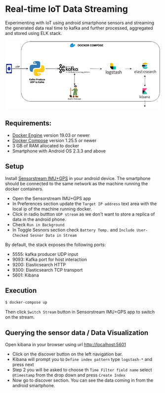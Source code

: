 # Real-time IoT Data Streaming
Experimenting with IoT using android smartphone sensors and streaming the generated data real time to kafka and further processed, aggregated and stored using ELK stack.

![Architecture](architecture.png)

## Requirements:
- [Docker Engine](https://docs.docker.com/get-docker/) version 19.03 or newer
- [Docker Compose](https://docs.docker.com/compose/install/) version 1.25.5 or newer
- 3 GB of RAM allocated to docker
- Smartphone with Android OS 2.3.3 and above

## Setup

Install [Sensorstream IMU+GPS](https://play.google.com/store/apps/details?id=de.lorenz_fenster.sensorstreamgps&hl=en) in your android device. The smartphone should be connected to the same network as the machine running the docker containers.

- Open the Sensorstream IMU+GPS app
- In Preferences section update the `Target IP address` text area with the local ip of the machine running docker.
- Click in radio buttton `UDP stream` as we don't want to store a replica of data in the android phone.
- Check `Run in Background`
- In Toggle Sesnors section check `Battery Temp.` and `Include User-Checked Sesnor Data in Stream`

By default, the stack exposes the following ports:

- 5555: kafka producer UDP input
- 9093: Kafka port for host interaction
- 9200: Elasticsearch HTTP
- 9300: Elasticsearch TCP transport
- 5601: Kibana

## Execution

```sh
$ docker-compose up
```
Then click `Switch Stream` button in Sensorstream IMU+GPS app to switch on the stream.

## Querying the sensor data / Data Visualization

Open kibana in your browser using url [http://localhost:5601](http://localhost:5601)
- Click on the discover button on the left navigation bar.
- Kibana will prompt you to `Define index pattern` type `logstash-*` and press next
- Step 2 you will be asked to choose th `Time Filter field name` select `@timestamp` from the drop down and press `Create Index`
- Now go to discover section. You can see the data coming in from the android smartphone.